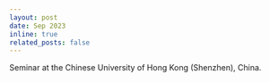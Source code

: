 ```yaml
---
layout: post
date: Sep 2023
inline: true
related_posts: false
---
```


Seminar at the Chinese University of Hong Kong (Shenzhen), China. 
 
 